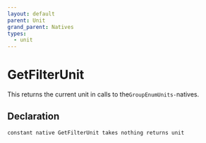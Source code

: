 ```yaml
---
layout: default
parent: Unit
grand_parent: Natives
types:
  - unit
---
```


# GetFilterUnit
This returns the current unit in calls to the`GroupEnumUnits-`natives.

## Declaration

```
constant native GetFilterUnit takes nothing returns unit
```
